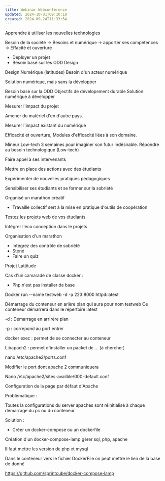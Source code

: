 ```yaml
---
title: Webinar Webconférence
updated: 2024-10-01T09:10:18
created: 2024-09-24T11:33:54
---
```


Apprendre à utiliser les nouvelles technologies

Besoin de la société -\> Besoins et numérique -\> apporter ses compétences -\> Effacité et ouverture

- Deployer un projet
- Besoin basé sur les ODD
Design

Design Numérique (latitudes)
Besoin d'un acteur numérique

Solution numérique, mais sans la développer

Besoin basé sur la ODD Objectifs de dévelopement durable
Solution numérique à développer

Mesurer l'impact du projet

Amener du matériel d'en d'autre pays.

Mesurer l'impact existant du numérique

Efficacité et ouverture, Modules d'efficacité liées à son domaine.

Mineur Low-tech
3 semaines pour imaginer son futur indésirable.
Répondre au besoin technologique (Low-tech)

Faire appel à ses intervenants

Mettre en place des actions avec des étudiants

Expérimenter de nouvelles pratiques pédagogiques

Sensibiliser ses étudiants et se former sur la sobriété

Organisé un marathon créatif

- Travaille collectif sert à la mise en pratique d'outils de coopération

Testez les projets web de vos étudiants

Intégrer l'éco conception dans le projets

Organisation d'un marathon

- Intégrez des contrôle de sobriété
- Stend
- Faire un quiz

Projet Lattitude

Cas d'un camarade de classe docker :

- Php n'est pas installer de base

Docker run --name testweb -d -p 223:8000 httpd:latest

Démarrage du conteneur en arière plan qui aura pour nom testweb
Ce conteneur démarrera dans le répertoire latest

-d : Démarrage en arrirère plan

-p : correpond au port entrer

docker exec : permet de se connecter au conteneur

Libapach2 : permet d'installer un packet de … (à chercher)

nano /etc/apache2/ports.conf

Modifier le port dont apache 2 communiquera

Nano /etc/apache2/sites-availble/000-default.conf

Configuration de la page par défaut d'Apache

Problèmatique :

Toutes la configurations du server apaches sont réinitialisé à chaque démarrage du pc ou du conteneur

Solution :

- Créer un docker-compose ou un dockerfile

Création d'un docker-compose-lamp gérer sql, php, apache

Il faut mettre les version de php et mysql

Dans le conteneur vers le fichier DockerFile on peut mettre le lien de la base de donné

<https://github.com/sprintcube/docker-compose-lamp>

